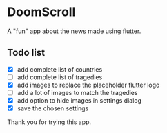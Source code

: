 # DoomScroll

A "fun" app about the news made using flutter.

## Todo list
- [X] add complete list of countries
- [ ] add complete list of tragedies
- [X] add images to replace the placeholder flutter logo
- [ ] add a lot of images to match the tragedies
- [X] add option to hide images in settings dialog
- [X] save the chosen settings

Thank you for trying this app.

